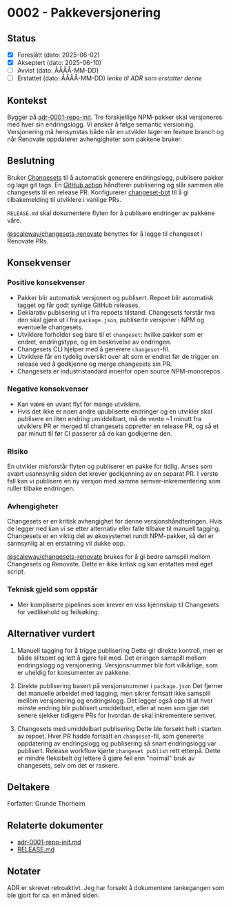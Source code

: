 # 0002 - Pakkeversjonering

## Status

- [x] Foreslått (dato: 2025-06-02)
- [X] Akseptert (dato: 2025-06-10)
- [ ] Avvist (dato: ÅÅÅÅ-MM-DD)
- [ ] Erstattet (dato: ÅÅÅÅ-MM-DD) _lenke til ADR som erstatter denne_

## Kontekst

Bygger på [adr-0001-repo-init](adr-0001-repo-init.md). Tre forskjellige NPM-pakker skal versjoneres med hver sin endringslogg. Vi ønsker å følge semantic versioning. Versjonering må hensynstas både når en utvikler lager en feature branch og når Renovate oppdaterer avhengigheter som pakkene bruker.

## Beslutning

Bruker [Changesets](https://github.com/changesets/changesets) til å automatisk generere endringslogg, publisere pakker og lage git tags. En [GitHub action](https://github.com/changesets/action) håndterer publisering og slår sammen alle changesets til en release PR. Konfigurerer [changeset-bot](https://github.com/apps/changeset-bot) til å gi tilbakemelding til utviklere i vanlige PRs.

`RELEASE.md` skal dokumentere flyten for å publisere endringer av pakkene våre.

[@scaleway/changesets-renovate](https://www.npmjs.com/package/@scaleway/changesets-renovate) benyttes for å legge til changeset i Renovate PRs.

## Konsekvenser

### Positive konsekvenser

- Pakker blir automatisk versjonert og publisert. Repoet blir automatisk tagget og får godt synlige GitHub releases.
- Deklarativ publisering ut i fra repoets tilstand: Changesets forstår hva den skal gjøre ut i fra `package.json`, publiserte versjoner i NPM og eventuelle changesets.
- Utviklere forholder seg bare til et `changeset`: hvilke pakker som er endret, endringstype, og en beskrivelse av endringen.
- Changesets CLI hjelper med å generere `changeset`-fil.
- Utviklere får en tydelig oversikt over alt som er endret før de trigger en release ved å godkjenne og merge changesets sin PR.
- Changesets er industristandard innenfor open source NPM-monorepos.

### Negative konsekvenser

- Kan være en uvant flyt for mange utviklere.
- Hvis det ikke er noen andre upubliserte endringer og en utvikler skal publisere en liten endring umiddelbart, må de vente ~1 minutt fra utviklers PR er merged til changesets oppretter en release PR, og så et par minutt til før CI passerer så de kan godkjenne den.

### Risiko

En utvikler misforstår flyten og publiserer en pakke for tidlig. Anses som svært usannsynlig siden det krever godkjenning av en separat PR. I verste fall kan vi publisere en ny versjon med samme semver-inkrementering som ruller tilbake endringen.

### Avhengigheter

Changesets er en kritisk avhengighet for denne versjonshåndteringen. Hvis de legger ned kan vi se etter alternativ eller falle tilbake til manuell tagging. Changesets er en viktig del av økosystemet rundt NPM-pakker, så det er sannsynlig at en erstatning vil dukke opp.

[@scaleway/changesets-renovate](https://www.npmjs.com/package/@scaleway/changesets-renovate) brukes for å gi bedre samspill mellom Changesets og Renovate. Dette er ikke kritisk og kan erstattes med eget script.

### Teknisk gjeld som oppstår

- Mer kompliserte pipelines som krever en viss kjennskap til Changesets for vedlikehold og feilsøking.

## Alternativer vurdert

1. Manuell tagging for å trigge publisering
   Dette gir direkte kontroll, men er både slitsomt og lett å gjøre feil med. Det er ingen samspill mellom endringslogg og versjonering. Versjonsnummer blir fort vilkårlige, som er uheldig for konsumenter av pakkene.

2. Direkte publisering basert på versjonsnummer i `package.json`
   Det fjerner det manuelle arbeidet med tagging, men sikrer fortsatt ikke samspill mellom versjonering og endringslogg. Det legger også opp til at hver minste endring blir publisert umiddelbart, eller at noen som gjør det senere sjekker tidligere PRs for hvordan de skal inkrementere semver.

3. Changesets med umiddelbart publisering
   Dette ble forsøkt helt i starten av repoet. Hver PR hadde fortsatt en `changeset`-fil, som genererte oppdatering av endringslogg og publisering så snart endringslogg var publisert. Release workflow kjørte `changeset publish` rett etterpå. Dette er mindre fleksibelt og lettere å gjøre feil enn "normal" bruk av changesets, selv om det er raskere.

## Deltakere

Forfatter: Grunde Thorheim

## Relaterte dokumenter

- [adr-0001-repo-init.md](adr-0001-repo-init.md)
- [RELEASE.md](../../RELEASE.md)

## Notater

ADR er skrevet retroaktivt. Jeg har forsøkt å dokumentere tankegangen som ble gjort for ca. en måned siden.
